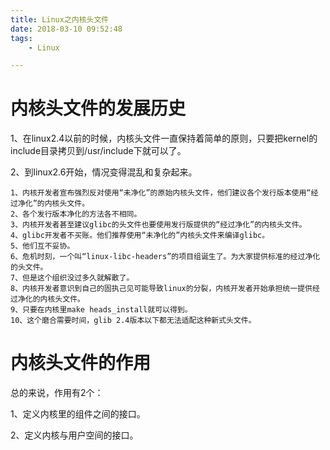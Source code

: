 ```yaml
---
title: Linux之内核头文件
date: 2018-03-10 09:52:48
tags:
	- Linux

---
```




# 内核头文件的发展历史

1、在linux2.4以前的时候，内核头文件一直保持着简单的原则，只要把kernel的include目录拷贝到/usr/include下就可以了。

2、到linux2.6开始，情况变得混乱和复杂起来。

```
1、内核开发者宣布强烈反对使用“未净化”的原始内核头文件，他们建议各个发行版本使用“经过净化”的内核头文件。
2、各个发行版本净化的方法各不相同。
3、内核开发者甚至建议glibc的头文件也要使用发行版提供的“经过净化”的内核头文件。
4、glibc开发者不买账。他们推荐使用“未净化的”内核头文件来编译glibc。
5、他们互不妥协。
6、危机时刻，一个叫“linux-libc-headers”的项目组诞生了。为大家提供标准的经过净化的头文件。
7、但是这个组织没过多久就解散了。
8、内核开发者意识到自己的固执己见可能导致linux的分裂，内核开发者开始承担统一提供经过净化的内核头文件。
9、只要在内核里make heads_install就可以得到。
10、这个磨合需要时间，glib 2.4版本以下都无法适配这种新式头文件。
```



# 内核头文件的作用

总的来说，作用有2个：

1、定义内核里的组件之间的接口。

2、定义内核与用户空间的接口。

